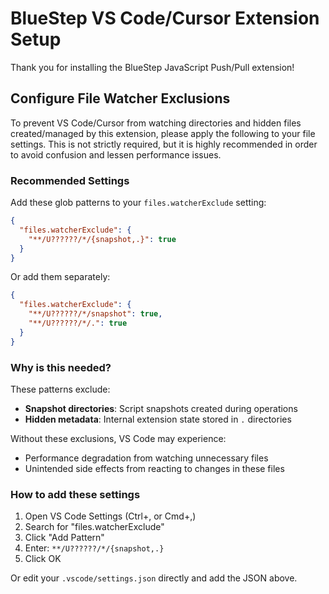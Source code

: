 # BlueStep VS Code/Cursor Extension Setup

Thank you for installing the BlueStep JavaScript Push/Pull extension!

## Configure File Watcher Exclusions

To prevent VS Code/Cursor from watching directories and hidden files created/managed by this extension, please apply the following to your file settings. This is not strictly required, but it is highly recommended in order to avoid confusion and lessen performance issues.

### Recommended Settings

Add these glob patterns to your `files.watcherExclude` setting:

```json
{
  "files.watcherExclude": {
    "**/U??????/*/{snapshot,.}": true
  }
}
```

Or add them separately:

```json
{
  "files.watcherExclude": {
    "**/U??????/*/snapshot": true,
    "**/U??????/*/.": true
  }
}
```

### Why is this needed?

These patterns exclude:
- **Snapshot directories**: Script snapshots created during operations
- **Hidden metadata**: Internal extension state stored in `.` directories

Without these exclusions, VS Code may experience:
- Performance degradation from watching unnecessary files
- Unintended side effects from reacting to changes in these files

### How to add these settings

1. Open VS Code Settings (Ctrl+, or Cmd+,)
2. Search for "files.watcherExclude"
3. Click "Add Pattern"
4. Enter: `**/U??????/*/{snapshot,.}`
5. Click OK

Or edit your `.vscode/settings.json` directly and add the JSON above.

